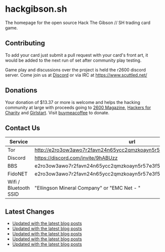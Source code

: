 # hackgibson.sh
The homepage for the open source Hack The Gibson // SH trading card game.


## Contributing

To add your card just submit a pull request with your card's front art, it would be added to the next run of set after community play testing.

Game play and discussions over the project is held the r2600 discord server. Come join us at [Discord](https://discord.com/invite/9hABUzz) or via IRC at https://www.scuttled.net/


## Donations

Your donation of $13.37 or more is welcome and helps the hacking community at large with proceeds going to [2600 Magazine](https://2600.com/), [Hackers for Charity](https://hackersforcharity.org) and [Girlstart](https://girlstart.org).  Visit [buymeacoffee](https://www.buymeacoffee.com/hackgibson.sh) to donate.


## Contact Us

Service | url
-|-
Tor | http://e2ro3ow3awo7r2favn24n65ycc2qmzkoayn5r57e3f56nvjwdcgg32ad.onion
Discord | https://discord.com/invite/9hABUzz
BBS | e2ro3ow3awo7r2favn24n65ycc2qmzkoayn5r57e3f56nvjwdcgg32ad.onion:23
FidoNET | e2ro3ow3awo7r2favn24n65ycc2qmzkoayn5r57e3f56nvjwdcgg32ad.onion:24554
Wifi / Bluetooth SSID | "Ellingson Mineral Company" or "EMC Net - <fidonet address>"

## Latest Changes
<!-- BLOG-POST-LIST:START -->
- [Updated with the latest blog posts](https://github.com/DFW2600/hackgibson.sh/commit/cdd05d6cfc1ee8207d59cac87877c45e64b5adb5)
- [Updated with the latest blog posts](https://github.com/DFW2600/hackgibson.sh/commit/29a15b4c2fe95d0844aabf1eedd543c1d8e363d5)
- [Updated with the latest blog posts](https://github.com/DFW2600/hackgibson.sh/commit/40fe39ce02a9b70a17f7922f7e0a8ff238846534)
- [Updated with the latest blog posts](https://github.com/DFW2600/hackgibson.sh/commit/a2e08cda38d2c94af27a7973ea18013224ff49fd)
- [Updated with the latest blog posts](https://github.com/DFW2600/hackgibson.sh/commit/ebb63617b308e0872d36c9c76ce12e4be1fc4269)
<!-- BLOG-POST-LIST:END -->
